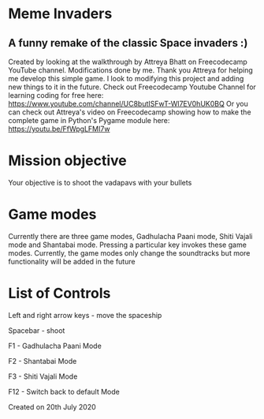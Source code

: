 # Meme Invaders
## A funny remake of the classic Space invaders :)

Created by looking at the walkthrough by Attreya Bhatt on Freecodecamp YouTube channel.
Modifications done by me. Thank you Attreya for helping me develop this simple game.
I look to modifying this project and adding new things to it in the future. 
Check out Freecodecamp Youtube Channel for learning coding for free here: https://www.youtube.com/channel/UC8butISFwT-Wl7EV0hUK0BQ
Or you can check out Attreya's video on Freecodecamp showing how to make the complete game in Python's Pygame module here: https://youtu.be/FfWpgLFMI7w

# Mission objective

Your objective is to shoot the vadapavs with your bullets

# Game modes
Currently there are three game modes, Gadhulacha Paani mode, Shiti Vajali mode and Shantabai mode. Pressing a particular
key invokes these game modes. Currently, the game modes only change the soundtracks but more functionality will be added in the future

# List of Controls

Left and right arrow keys - move the spaceship


Spacebar - shoot

F1 - Gadhulacha Paani Mode


F2 - Shantabai Mode


F3 - Shiti Vajali Mode


F12 - Switch back to default Mode



Created on 20th July 2020
